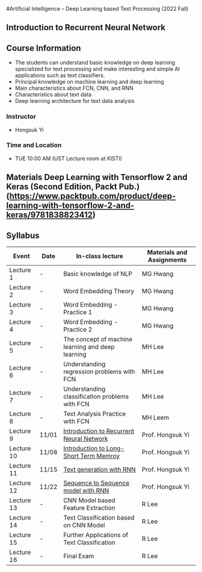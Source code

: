#Artificial Intelligence – Deep Learning based Text Processing (2022 Fall)  
## Introduction to Recurrent Neural Network 

## Course Information
- The students can understand basic knowledge on deep learning specialized for text processing and make interesting and simple AI applications such as text classifiers.
- Principal knowledge on machine learning and deep learning
- Main characteristics about FCN, CNN, and RNN
- Characteristics about text data
- Deep learning architecture for text data analysis
### Instructor
- Hongsuk Yi 
### Time and Location
-  TUE 10:00 AM (UST Lecture room at KISTI)
## Materials  Deep Learning with Tensorflow 2 and Keras (Second Edition, Packt Pub.) (https://www.packtpub.com/product/deep-learning-with-tensorflow-2-and-keras/9781838823412)


## Syllabus
Event|Date|In-class lecture|Materials and Assignments
|---------|----|-------------|------------|
Lecture 1|-|Basic knowledge of NLP  |MG Hwang | 
Lecture 2|-|Word Embedding Theory |MG Hwang | 
Lecture 3|-|Word Embedding - Practice 1| MG Hwang | 
Lecture 4|-|Word Embedding - Practice 2 | MG Hwang | 
Lecture 5|-|The concept of machine learning and deep learning | MH Lee | 
Lecture 6|-|Understanding regression problems with FCN| MH Lee | 
Lecture 7|-|Understanding classification problems with FCN | MH Lee | 
Lecture 8|-|Text Analysis Practice with FCN | MH Leem | 
Lecture 9|11/01| [Introduction to Recurrent Neural Network](https://github.com/hongsukyi/Lectures/blob/main/UST_2022_Fall_RNN4NLP/lec09_IntroRNN.pdf)  | Prof. Hongsuk Yi| 
Lecture 10|11/08| [Introduction to Long-Short Term Memroy](https://github.com/hongsukyi/Lectures/blob/main/UST_2022_Fall_RNN4NLP/lec10_Intro_LSTM.pdf) | Prof. Hongsuk Yi | 
Lecture 11|11/15|[Text generation with RNN](https://github.com/hongsukyi/Lectures/blob/main/UST_2022_Fall_RNN4NLP/lec11_Intro_Char-RNN.pdf)  |Prof. Hongsuk Yi | 
Lecture 12|11/22|[Sequence to Sequence model with RNN](https://github.com/hongsukyi/Lectures/blob/main/UST_2022_Fall_RNN4NLP/lec12_Intro_Seq2Seq.pdf) |Prof. Hongsuk Yi | 
Lecture 13|-|CNN Model based Feature Extraction| R Lee| 
Lecture 14|-|Text Classification based on CNN Model | R Lee| 
Lecture 15|-|Further Applications of Text Classification  | R Lee | 
Lecture 16|-|Final Exam |R Lee| 

